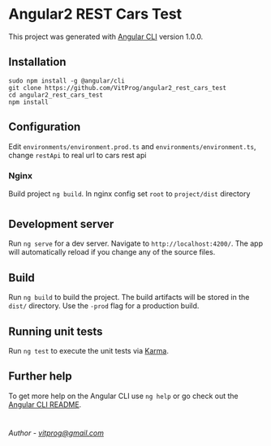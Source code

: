 # Angular2 REST Cars Test

This project was generated with [Angular CLI](https://github.com/angular/angular-cli) version 1.0.0.

## Installation
```
sudo npm install -g @angular/cli
git clone https://github.com/VitProg/angular2_rest_cars_test
cd angular2_rest_cars_test
npm install
```

## Configuration
Edit `environments/environment.prod.ts` and `environments/environment.ts`, change `restApi` to real url to cars rest api 

### Nginx
Build project `ng build`. In nginx config set `root` to `project/dist` directory


#


## Development server

Run `ng serve` for a dev server. Navigate to `http://localhost:4200/`. The app will automatically reload if you change any of the source files.

## Build

Run `ng build` to build the project. The build artifacts will be stored in the `dist/` directory. Use the `-prod` flag for a production build.

## Running unit tests

Run `ng test` to execute the unit tests via [Karma](https://karma-runner.github.io).

## Further help

To get more help on the Angular CLI use `ng help` or go check out the [Angular CLI README](https://github.com/angular/angular-cli/blob/master/README.md).


#
*Author - [vitprog@gmail.com](mailto:vitprog@gmail.com)*